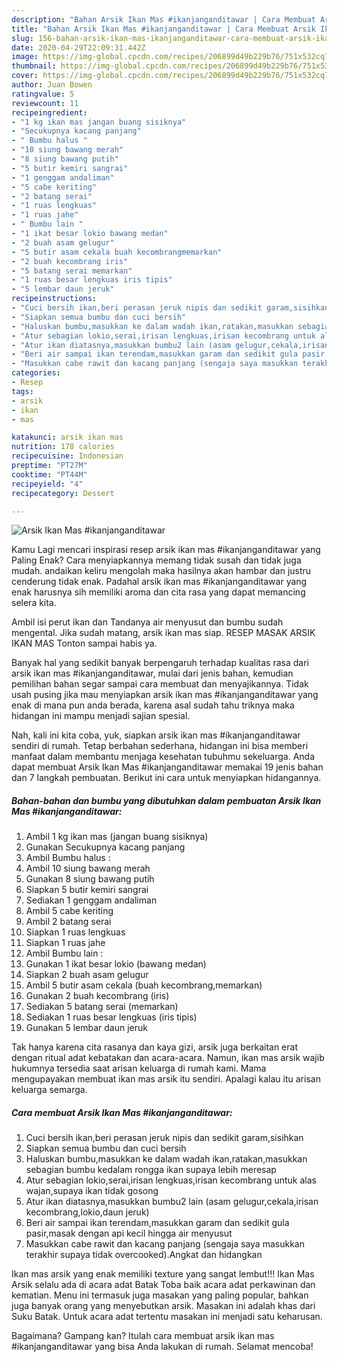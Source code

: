 ```yaml
---
description: "Bahan Arsik Ikan Mas #ikanjanganditawar | Cara Membuat Arsik Ikan Mas #ikanjanganditawar Yang Enak dan Simpel"
title: "Bahan Arsik Ikan Mas #ikanjanganditawar | Cara Membuat Arsik Ikan Mas #ikanjanganditawar Yang Enak dan Simpel"
slug: 156-bahan-arsik-ikan-mas-ikanjanganditawar-cara-membuat-arsik-ikan-mas-ikanjanganditawar-yang-enak-dan-simpel
date: 2020-04-29T22:09:31.442Z
image: https://img-global.cpcdn.com/recipes/206899d49b229b76/751x532cq70/arsik-ikan-mas-ikanjanganditawar-foto-resep-utama.jpg
thumbnail: https://img-global.cpcdn.com/recipes/206899d49b229b76/751x532cq70/arsik-ikan-mas-ikanjanganditawar-foto-resep-utama.jpg
cover: https://img-global.cpcdn.com/recipes/206899d49b229b76/751x532cq70/arsik-ikan-mas-ikanjanganditawar-foto-resep-utama.jpg
author: Juan Bowen
ratingvalue: 5
reviewcount: 11
recipeingredient:
- "1 kg ikan mas jangan buang sisiknya"
- "Secukupnya kacang panjang"
- " Bumbu halus "
- "10 siung bawang merah"
- "8 siung bawang putih"
- "5 butir kemiri sangrai"
- "1 genggam andaliman"
- "5 cabe keriting"
- "2 batang serai"
- "1 ruas lengkuas"
- "1 ruas jahe"
- " Bumbu lain "
- "1 ikat besar lokio bawang medan"
- "2 buah asam gelugur"
- "5 butir asam cekala buah kecombrangmemarkan"
- "2 buah kecombrang iris"
- "5 batang serai memarkan"
- "1 ruas besar lengkuas iris tipis"
- "5 lembar daun jeruk"
recipeinstructions:
- "Cuci bersih ikan,beri perasan jeruk nipis dan sedikit garam,sisihkan"
- "Siapkan semua bumbu dan cuci bersih"
- "Haluskan bumbu,masukkan ke dalam wadah ikan,ratakan,masukkan sebagian bumbu kedalam rongga ikan supaya lebih meresap"
- "Atur sebagian lokio,serai,irisan lengkuas,irisan kecombrang untuk alas wajan,supaya ikan tidak gosong"
- "Atur ikan diatasnya,masukkan bumbu2 lain (asam gelugur,cekala,irisan kecombrang,lokio,daun jeruk)"
- "Beri air sampai ikan terendam,masukkan garam dan sedikit gula pasir,masak dengan api kecil hingga air menyusut"
- "Masukkan cabe rawit dan kacang panjang (sengaja saya masukkan terakhir supaya tidak overcooked).Angkat dan hidangkan"
categories:
- Resep
tags:
- arsik
- ikan
- mas

katakunci: arsik ikan mas 
nutrition: 178 calories
recipecuisine: Indonesian
preptime: "PT27M"
cooktime: "PT44M"
recipeyield: "4"
recipecategory: Dessert

---
```



![Arsik Ikan Mas #ikanjanganditawar](https://img-global.cpcdn.com/recipes/206899d49b229b76/751x532cq70/arsik-ikan-mas-ikanjanganditawar-foto-resep-utama.jpg)

Kamu Lagi mencari inspirasi resep arsik ikan mas #ikanjanganditawar yang Paling Enak? Cara menyiapkannya memang tidak susah dan tidak juga mudah. andaikan keliru mengolah maka hasilnya akan hambar dan justru cenderung tidak enak. Padahal arsik ikan mas #ikanjanganditawar yang enak harusnya sih memiliki aroma dan cita rasa yang dapat memancing selera kita.

Ambil isi perut ikan dan Tandanya air menyusut dan bumbu sudah mengental. Jika sudah matang, arsik ikan mas siap. RESEP MASAK ARSIK IKAN MAS Tonton sampai habis ya.

Banyak hal yang sedikit banyak berpengaruh terhadap kualitas rasa dari arsik ikan mas #ikanjanganditawar, mulai dari jenis bahan, kemudian pemilihan bahan segar sampai cara membuat dan menyajikannya. Tidak usah pusing jika mau menyiapkan arsik ikan mas #ikanjanganditawar yang enak di mana pun anda berada, karena asal sudah tahu triknya maka hidangan ini mampu menjadi sajian spesial.


Nah, kali ini kita coba, yuk, siapkan arsik ikan mas #ikanjanganditawar sendiri di rumah. Tetap berbahan sederhana, hidangan ini bisa memberi manfaat dalam membantu menjaga kesehatan tubuhmu sekeluarga. Anda dapat membuat Arsik Ikan Mas #ikanjanganditawar memakai 19 jenis bahan dan 7 langkah pembuatan. Berikut ini cara untuk menyiapkan hidangannya.

<!--inarticleads1-->

##### Bahan-bahan dan bumbu yang dibutuhkan dalam pembuatan Arsik Ikan Mas #ikanjanganditawar:

1. Ambil 1 kg ikan mas (jangan buang sisiknya)
1. Gunakan Secukupnya kacang panjang
1. Ambil  Bumbu halus :
1. Ambil 10 siung bawang merah
1. Gunakan 8 siung bawang putih
1. Siapkan 5 butir kemiri sangrai
1. Sediakan 1 genggam andaliman
1. Ambil 5 cabe keriting
1. Ambil 2 batang serai
1. Siapkan 1 ruas lengkuas
1. Siapkan 1 ruas jahe
1. Ambil  Bumbu lain :
1. Gunakan 1 ikat besar lokio (bawang medan)
1. Siapkan 2 buah asam gelugur
1. Ambil 5 butir asam cekala (buah kecombrang,memarkan)
1. Gunakan 2 buah kecombrang (iris)
1. Sediakan 5 batang serai (memarkan)
1. Sediakan 1 ruas besar lengkuas (iris tipis)
1. Gunakan 5 lembar daun jeruk


Tak hanya karena cita rasanya dan kaya gizi, arsik juga berkaitan erat dengan ritual adat kebatakan dan acara-acara. Namun, ikan mas arsik wajib hukumnya tersedia saat arisan keluarga di rumah kami. Mama mengupayakan membuat ikan mas arsik itu sendiri. Apalagi kalau itu arisan keluarga semarga. 

<!--inarticleads2-->

##### Cara membuat Arsik Ikan Mas #ikanjanganditawar:

1. Cuci bersih ikan,beri perasan jeruk nipis dan sedikit garam,sisihkan
1. Siapkan semua bumbu dan cuci bersih
1. Haluskan bumbu,masukkan ke dalam wadah ikan,ratakan,masukkan sebagian bumbu kedalam rongga ikan supaya lebih meresap
1. Atur sebagian lokio,serai,irisan lengkuas,irisan kecombrang untuk alas wajan,supaya ikan tidak gosong
1. Atur ikan diatasnya,masukkan bumbu2 lain (asam gelugur,cekala,irisan kecombrang,lokio,daun jeruk)
1. Beri air sampai ikan terendam,masukkan garam dan sedikit gula pasir,masak dengan api kecil hingga air menyusut
1. Masukkan cabe rawit dan kacang panjang (sengaja saya masukkan terakhir supaya tidak overcooked).Angkat dan hidangkan


Ikan mas arsik yang enak memiliki texture yang sangat lembut!!! Ikan Mas Arsik selalu ada di acara adat Batak Toba baik acara adat perkawinan dan kematian. Menu ini termasuk juga masakan yang paling popular, bahkan juga banyak orang yang menyebutkan arsik. Masakan ini adalah khas dari Suku Batak. Untuk acara adat tertentu masakan ini menjadi satu keharusan. 

Bagaimana? Gampang kan? Itulah cara membuat arsik ikan mas #ikanjanganditawar yang bisa Anda lakukan di rumah. Selamat mencoba!
